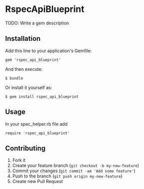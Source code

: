# RspecApiBlueprint

TODO: Write a gem description

## Installation

Add this line to your application's Gemfile:

    gem 'rspec_api_blueprint'

And then execute:

    $ bundle

Or install it yourself as:

    $ gem install rspec_api_blueprint

## Usage

In your spec_helper.rb file add

    require 'rspec_api_blueprint'

## Contributing

1. Fork it
2. Create your feature branch (`git checkout -b my-new-feature`)
3. Commit your changes (`git commit -am 'Add some feature'`)
4. Push to the branch (`git push origin my-new-feature`)
5. Create new Pull Request
